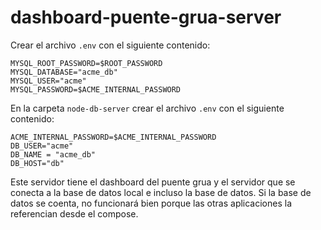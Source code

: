 # dashboard-puente-grua-server

Crear el archivo `.env` con el siguiente contenido:

```
MYSQL_ROOT_PASSWORD=$ROOT_PASSWORD
MYSQL_DATABASE="acme_db"
MYSQL_USER="acme"
MYSQL_PASSWORD=$ACME_INTERNAL_PASSWORD
```

En la carpeta `node-db-server` crear el archivo `.env` con el siguiente contenido:

```
ACME_INTERNAL_PASSWORD=$ACME_INTERNAL_PASSWORD
DB_USER="acme"
DB_NAME = "acme_db"
DB_HOST="db"
```

Este servidor tiene el dashboard del puente grua y el servidor que se conecta a la base de datos local e incluso la base de datos. Si la base de datos se coenta, no funcionará bien porque las otras aplicaciones la referencian desde el compose.
